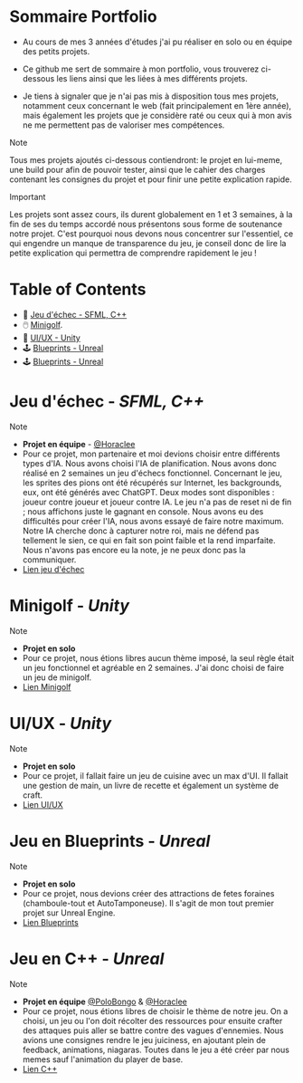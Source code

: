 # Sommaire Portfolio
+ Au cours de mes 3 années d'études j'ai pu réaliser en solo ou en équipe des petits projets.<br/>
- Ce github me sert de sommaire à mon portfolio, vous trouverez ci-dessous les liens ainsi que les liées à mes différents projets.<br/>
* Je tiens à signaler que je n'ai pas mis à disposition tous mes projets, notamment ceux concernant le web (fait principalement en 1ère année), mais également les projets que je considère raté ou ceux qui à mon avis ne me permettent pas de valoriser mes compétences.
> [!NOTE]
> Tous mes projets ajoutés ci-dessous contiendront: le projet en lui-meme, une build pour afin de pouvoir tester, ainsi que le cahier des charges contenant les consignes du projet et pour finir une petite explication rapide.

> [!IMPORTANT]
> Les projets sont assez cours, ils durent globalement en 1 et 3 semaines, à la fin de ses du temps accordé nous présentons sous forme de soutenance notre projet. C'est pourquoi nous devons nous concentrer sur l'essentiel, ce qui engendre un manque de transparence du jeu, je conseil donc de lire la petite explication qui permettra de comprendre rapidement le jeu !

# Table of Contents
- :brain: [Jeu d'échec - SFML, C++](#jeu-déchec---sfml-c)
- :computer_mouse: [Minigolf](#minigolf---unity).
- :cookie: [UI/UX - Unity](#uiux---unity)
- :joystick: [Blueprints - Unreal](#jeu-en-blueprints---unreal)
- :joystick: [Blueprints - Unreal](#jeu-en-c++-blueprints---unreal)

# Jeu d'échec - ***SFML, C++***
> [!NOTE]
> - **Projet en équipe** - [@Horaclee](https://github.com/Horaclee)
> - Pour ce projet, mon partenaire et moi devions choisir entre différents types d'IA. Nous avons choisi l'IA de planification. Nous avons donc réalisé en 2 semaines un jeu d'échecs fonctionnel. Concernant le jeu, les sprites des pions ont été récupérés sur Internet, les backgrounds, eux, ont été générés avec ChatGPT. Deux modes sont disponibles : joueur contre joueur et joueur contre IA. Le jeu n'a pas de reset ni de fin ; nous affichons juste le gagnant en console. Nous avons eu des difficultés pour créer l'IA, nous avons essayé de faire notre maximum. Notre IA cherche donc à capturer notre roi, mais ne défend pas tellement le sien, ce qui en fait son point faible et la rend imparfaite. Nous n'avons pas encore eu la note, je ne peux donc pas la communiquer.
> - [Lien jeu d'échec](https://github.com/Enzo-Naox/Jeu-echec)

# Minigolf - ***Unity***
> [!NOTE]
> - **Projet en solo**
> - Pour ce projet, nous étions libres aucun thème imposé, la seul règle était un jeu fonctionnel et agréable en 2 semaines. J'ai donc choisi de faire un jeu de minigolf.
> - [Lien Minigolf](https://github.com/Enzo-Naox/Minigolf)

# UI/UX - ***Unity***
> [!NOTE]
> - **Projet en solo**
> - Pour ce projet, il fallait faire un jeu de cuisine avec un max d'UI. Il fallait une gestion de main, un livre de recette et également un système de craft.
> - [Lien UI/UX](https://github.com/Enzo-Naox/UI-UX)

# Jeu en Blueprints - ***Unreal***
> [!NOTE]
> - **Projet en solo**
> - Pour ce projet, nous devions créer des attractions de fetes foraines (chamboule-tout et AutoTamponeuse). Il s'agit de mon tout premier projet sur Unreal Engine.
> - [Lien Blueprints](https://github.com/Enzo-Naox/Blueprints)

# Jeu en C++ - ***Unreal***
> [!NOTE]
> - **Projet en équipe** [@PoloBongo](https://github.com/PoloBongo) & [@Horaclee](https://github.com/Horaclee)
> - Pour ce projet, nous étions libres de choisir le thème de notre jeu. On a choisi, un jeu ou l'on doit récolter des ressources pour ensuite crafter des attaques puis aller se battre contre des vagues d'ennemies. Nous avions une consignes rendre le jeu juiciness, en ajoutant plein de feedback, animations, niagaras. Toutes dans le jeu a été créer par nous memes sauf l'animation du player de base.
> - [Lien C++](https://github.com/PoloBongo/Reap-the-Undead)
